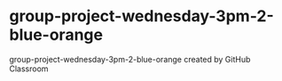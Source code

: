 # group-project-wednesday-3pm-2-blue-orange
group-project-wednesday-3pm-2-blue-orange created by GitHub Classroom

